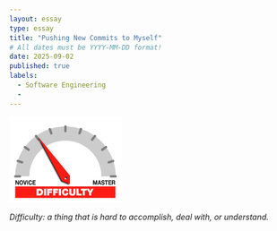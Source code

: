 ```yaml
---
layout: essay
type: essay
title: "Pushing New Commits to Myself"
# All dates must be YYYY-MM-DD format!
date: 2025-09-02
published: true
labels:
  - Software Engineering
  - 
---
```


<img width="200px" class="rounded float-start pe-4" src="../img/difficulty/degree_difficulty.jpg">

*Difficulty: a thing that is hard to accomplish, deal with, or understand.*
